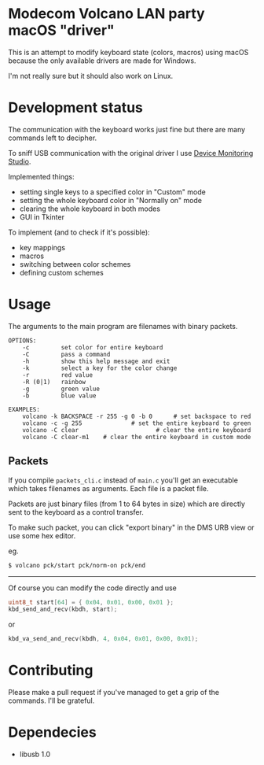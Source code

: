 # Modecom Volcano LAN party macOS "driver"

This is an attempt to modify keyboard state (colors, macros) using macOS because
the only available drivers are made for Windows.

I'm not really sure but it should also work on Linux.

# Development status

The communication with the keyboard works just fine but there are many commands
left to decipher.

To sniff USB communication with the original driver I use [Device Monitoring
Studio](https://www.hhdsoftware.com/device-monitoring-studio).

Implemented things:

* setting single keys to a specified color in "Custom" mode
* setting the whole keyboard color in "Normally on" mode
* clearing the whole keyboard in both modes
* GUI in Tkinter

To implement (and to check if it's possible):

* key mappings
* macros
* switching between color schemes
* defining custom schemes

# Usage

The arguments to the main program are filenames with binary packets.

```
OPTIONS:
    -c         set color for entire keyboard
    -C         pass a command
    -h         show this help message and exit
    -k         select a key for the color change
    -r         red value
    -R (0|1)   rainbow
    -g         green value
    -b         blue value

EXAMPLES:
    volcano -k BACKSPACE -r 255 -g 0 -b 0      # set backspace to red
    volcano -c -g 255              # set the entire keyboard to green
    volcano -C clear                      # clear the entire keyboard
    volcano -C clear-m1    # clear the entire keyboard in custom mode
```

## Packets

If you compile `packets_cli.c`  instead of `main.c` you'll get an executable which
takes filenames as arguments. Each file is a packet file.

Packets are just binary files (from 1 to 64 bytes in size) which are directly
sent to the keyboard as a control transfer.

To make such packet, you can click "export binary" in the DMS URB view or
use some hex editor.

eg.

```bash
$ volcano pck/start pck/norm-on pck/end
```

---

Of course you can modify the code directly and use

```c
uint8_t start[64] = { 0x04, 0x01, 0x00, 0x01 };
kbd_send_and_recv(kbdh, start);
```

or

```c
kbd_va_send_and_recv(kbdh, 4, 0x04, 0x01, 0x00, 0x01);
```

# Contributing

Please make a pull request if you've managed to get a grip of the commands.
I'll be grateful.

# Dependecies

* libusb 1.0
